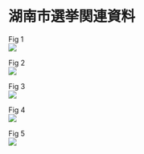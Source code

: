 # 湖南市選挙関連資料

Fig 1  
![](https://user-images.githubusercontent.com/88083908/128006474-3c21a47e-dc85-428a-a0e8-ebe3f0d8cb1c.png)
    
Fig 2  
![](https://user-images.githubusercontent.com/88083908/128598369-766208c7-db58-4f68-8584-e3afc23b6998.png)
  
Fig 3  
![](https://user-images.githubusercontent.com/88083908/128701229-b7447313-f16e-4d9d-a9ab-33eef9cd536d.png)
  
Fig 4  
![](https://user-images.githubusercontent.com/88083908/130613039-505563ee-77dc-4a14-91c2-d7bf0df6b146.png)
  
Fig 5  
![](https://user-images.githubusercontent.com/88083908/131121566-ca20a7f5-4888-4060-979e-6f8ea3f3e9be.png)

  
